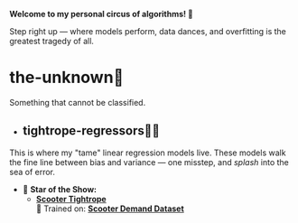 **Welcome to my personal circus of algorithms! 🎪**

Step right up — where models perform, data dances, and overfitting is the greatest tragedy of all.

#  the-unknown🌌
Something that cannot be classified.

* ## tightrope-regressors🤹‍♂️
This is where my "tame" linear regression models live. These models walk the fine line between bias and variance — one misstep, and *splash* into the sea of error.


* 🌟 **Star of the Show:**
  - **[Scooter Tightrope](model-zoo/the-unknown🌌/tightrope-regressors🤹‍♂️/scooter_rental.ipynb)**  
    🛴 Trained on: **[Scooter Demand Dataset](data-den🕳️/day.csv)**  




